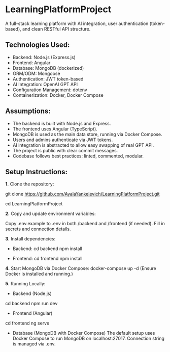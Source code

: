 # LearningPlatformProject
A full-stack learning platform with AI integration, user authentication (token-based), and clean RESTful API structure.
## Technologies Used:
- Backend: Node.js (Express.js)
- Frontend: Angular
- Database: MongoDB (dockerized)
- ORM/ODM: Mongoose
- Authentication: JWT token-based
- AI Integration: OpenAI GPT API
- Configuration Management: dotenv
- Containerization: Docker, Docker Compose

## Assumptions:
- The backend is built with Node.js and Express.
- The frontend uses Angular (TypeScript).
- MongoDB is used as the main data store, running via Docker Compose.
- Users and admins authenticate via JWT tokens.
- AI integration is abstracted to allow easy swapping of real GPT API.
- The project is public with clear commit messages.
- Codebase follows best practices: linted, commented, modular.

## Setup Instructions:
**1.** Clone the repository:

git clone https://github.com/AyalaYankelevich/LearningPlatformProject.git

cd LearningPlatformProject

**2.** Copy and update environment variables:

Copy .env.example to .env in both /backend and /frontend (if needed).
Fill in secrets and connection details.

**3.** Install dependencies:
- Backend:
cd backend
npm install

- Frontend:
cd frontend
npm install

**4.** Start MongoDB via Docker Compose:
docker-compose up -d   (Ensure Docker is installed and running.)

**5.** Running Locally:
- Backend (Node.js)

cd backend
npm run dev
- Frontend (Angular)

cd frontend
ng serve
- Database (MongoDB with Docker Compose)
The default setup uses Docker Compose to run MongoDB on localhost:27017.
Connection string is managed via .env.
